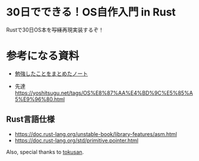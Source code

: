 # 30日でできる！OS自作入門 in Rust

Rustで30日OS本を~~写経~~再現実装するぞ！

# 参考になる資料

* [勉強したことをまとめたノート](./note.md)

* 先達 https://yoshitsugu.net/tags/OS%E8%87%AA%E4%BD%9C%E5%85%A5%E9%96%80.html

## Rust言語仕様
* https://doc.rust-lang.org/unstable-book/library-features/asm.html
* https://doc.rust-lang.org/std/primitive.pointer.html

Also, special thanks to [tokusan](https://github.com/toku-sa-n).
